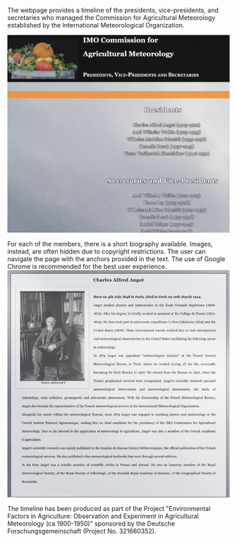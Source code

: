 The webpage provides a timeline of the presidents, vice-presidents, and secretaries who managed the Commission for Agricultural Meteorology established by the International Meteorological Organization.

![](timeline_opening.png)

For each of the members, there is a short biography available. Images, instead, are often hidden due to copyright restrictions. The user can navigate the page with the anchors provided in the text. The use of Google Chrome is recommended for the best user experience.
![](example.png)

The timeline has been produced as part of the Project "Environmental Factors in Agriculture: Observation and Experiment in Agricultural Meteorology (ca 1900-1950)" sponsored by the Deutsche Forschungsgemeinschaft (Project No. 321660352).
